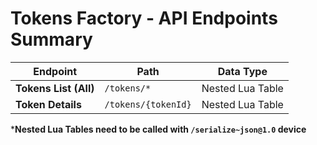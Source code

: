 # Tokens Factory - API Endpoints Summary

| **Endpoint**                    | **Path**                                                                                  | **Data Type**           |
|--------------------------------|-------------------------------------------------------------------------------------------|-------------------------|
| **Tokens List (All)**                | `/tokens/*`                                                                                 | Nested Lua Table      |
| **Token Details**      | `/tokens/{tokenId}`                                                     | Nested Lua Table |

***Nested Lua Tables need to be called with `/serialize~json@1.0` device**